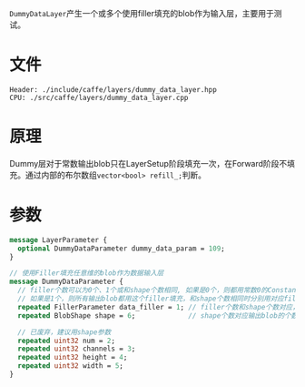 `DummyDataLayer`产生一个或多个使用filler填充的blob作为输入层，主要用于测试。

# 文件
```
Header: ./include/caffe/layers/dummy_data_layer.hpp
CPU: ./src/caffe/layers/dummy_data_layer.cpp
```

# 原理
Dummy层对于常数输出blob只在LayerSetup阶段填充一次，在Forward阶段不填充。通过内部的布尔数组`vector<bool> refill_;`判断。

# 参数
```protobuf
message LayerParameter {
  optional DummyDataParameter dummy_data_param = 109;
}

// 使用Filler填充任意维的blob作为数据输入层
message DummyDataParameter {
  // filler个数可以为0个、1个或和shape个数相同, 如果是0个，则都用常数0的ConstantFiller填充
  // 如果是1个，则所有输出blob都用这个filler填充，和shape个数相同时分别用对应filler填充
  repeated FillerParameter data_filler = 1; // filler个数和shape个数对应，如果
  repeated BlobShape shape = 6;             // shape个数对应输出blob的个数

  // 已废弃，建议用shape参数
  repeated uint32 num = 2; 
  repeated uint32 channels = 3; 
  repeated uint32 height = 4; 
  repeated uint32 width = 5; 
}
```

